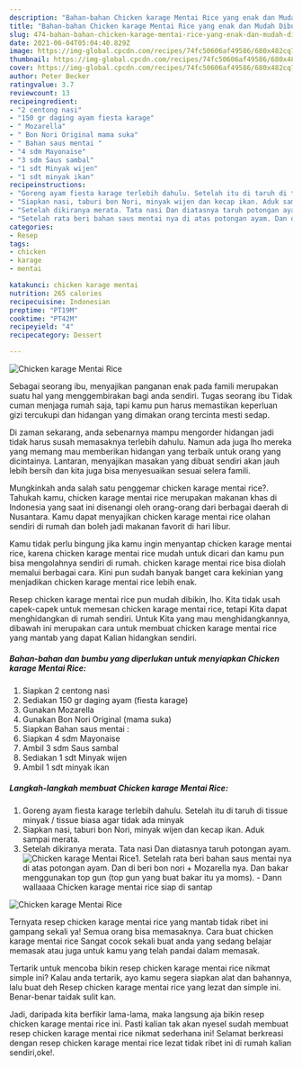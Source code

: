 ```yaml
---
description: "Bahan-bahan Chicken karage Mentai Rice yang enak dan Mudah Dibuat"
title: "Bahan-bahan Chicken karage Mentai Rice yang enak dan Mudah Dibuat"
slug: 474-bahan-bahan-chicken-karage-mentai-rice-yang-enak-dan-mudah-dibuat
date: 2021-06-04T05:04:40.829Z
image: https://img-global.cpcdn.com/recipes/74fc50606af49586/680x482cq70/chicken-karage-mentai-rice-foto-resep-utama.jpg
thumbnail: https://img-global.cpcdn.com/recipes/74fc50606af49586/680x482cq70/chicken-karage-mentai-rice-foto-resep-utama.jpg
cover: https://img-global.cpcdn.com/recipes/74fc50606af49586/680x482cq70/chicken-karage-mentai-rice-foto-resep-utama.jpg
author: Peter Becker
ratingvalue: 3.7
reviewcount: 13
recipeingredient:
- "2 centong nasi"
- "150 gr daging ayam fiesta karage"
- " Mozarella"
- " Bon Nori Original mama suka"
- " Bahan saus mentai "
- "4 sdm Mayonaise"
- "3 sdm Saus sambal"
- "1 sdt Minyak wijen"
- "1 sdt minyak ikan"
recipeinstructions:
- "Goreng ayam fiesta karage terlebih dahulu. Setelah itu di taruh di tissue minyak / tissue biasa agar tidak ada minyak"
- "Siapkan nasi, taburi bon Nori, minyak wijen dan kecap ikan. Aduk sampai merata."
- "Setelah dikiranya merata. Tata nasi Dan diatasnya taruh potongan ayam."
- "Setelah rata beri bahan saus mentai nya di atas potongan ayam. Dan di beri bon nori + Mozarella nya. Dan bakar menggunakan top gun (top gun yang buat bakar itu ya moms). Dann wallaaaa Chicken karage mentai rice siap di santap"
categories:
- Resep
tags:
- chicken
- karage
- mentai

katakunci: chicken karage mentai 
nutrition: 265 calories
recipecuisine: Indonesian
preptime: "PT19M"
cooktime: "PT42M"
recipeyield: "4"
recipecategory: Dessert

---
```



![Chicken karage Mentai Rice](https://img-global.cpcdn.com/recipes/74fc50606af49586/680x482cq70/chicken-karage-mentai-rice-foto-resep-utama.jpg)

Sebagai seorang ibu, menyajikan panganan enak pada famili merupakan suatu hal yang menggembirakan bagi anda sendiri. Tugas seorang ibu Tidak cuman menjaga rumah saja, tapi kamu pun harus memastikan keperluan gizi tercukupi dan hidangan yang dimakan orang tercinta mesti sedap.

Di zaman  sekarang, anda sebenarnya mampu mengorder hidangan jadi tidak harus susah memasaknya terlebih dahulu. Namun ada juga lho mereka yang memang mau memberikan hidangan yang terbaik untuk orang yang dicintainya. Lantaran, menyajikan masakan yang dibuat sendiri akan jauh lebih bersih dan kita juga bisa menyesuaikan sesuai selera famili. 



Mungkinkah anda salah satu penggemar chicken karage mentai rice?. Tahukah kamu, chicken karage mentai rice merupakan makanan khas di Indonesia yang saat ini disenangi oleh orang-orang dari berbagai daerah di Nusantara. Kamu dapat menyajikan chicken karage mentai rice olahan sendiri di rumah dan boleh jadi makanan favorit di hari libur.

Kamu tidak perlu bingung jika kamu ingin menyantap chicken karage mentai rice, karena chicken karage mentai rice mudah untuk dicari dan kamu pun bisa mengolahnya sendiri di rumah. chicken karage mentai rice bisa diolah memalui berbagai cara. Kini pun sudah banyak banget cara kekinian yang menjadikan chicken karage mentai rice lebih enak.

Resep chicken karage mentai rice pun mudah dibikin, lho. Kita tidak usah capek-capek untuk memesan chicken karage mentai rice, tetapi Kita dapat menghidangkan di rumah sendiri. Untuk Kita yang mau menghidangkannya, dibawah ini merupakan cara untuk membuat chicken karage mentai rice yang mantab yang dapat Kalian hidangkan sendiri.

<!--inarticleads1-->

##### Bahan-bahan dan bumbu yang diperlukan untuk menyiapkan Chicken karage Mentai Rice:

1. Siapkan 2 centong nasi
1. Sediakan 150 gr daging ayam (fiesta karage)
1. Gunakan  Mozarella
1. Gunakan  Bon Nori Original (mama suka)
1. Siapkan  Bahan saus mentai :
1. Siapkan 4 sdm Mayonaise
1. Ambil 3 sdm Saus sambal
1. Sediakan 1 sdt Minyak wijen
1. Ambil 1 sdt minyak ikan




<!--inarticleads2-->

##### Langkah-langkah membuat Chicken karage Mentai Rice:

1. Goreng ayam fiesta karage terlebih dahulu. Setelah itu di taruh di tissue minyak / tissue biasa agar tidak ada minyak
1. Siapkan nasi, taburi bon Nori, minyak wijen dan kecap ikan. Aduk sampai merata.
1. Setelah dikiranya merata. Tata nasi Dan diatasnya taruh potongan ayam.
<img src="//assets-global.cpcdn.com/assets/icons/button_play-2c75c40dde080a61004c1f40b05d8f140eaff45d7e9e6481dc71c63d2e7c4909.png" alt="Chicken karage Mentai Rice">1. Setelah rata beri bahan saus mentai nya di atas potongan ayam. Dan di beri bon nori + Mozarella nya. Dan bakar menggunakan top gun (top gun yang buat bakar itu ya moms). - Dann wallaaaa Chicken karage mentai rice siap di santap
<img src="//assets-global.cpcdn.com/assets/icons/button_play-2c75c40dde080a61004c1f40b05d8f140eaff45d7e9e6481dc71c63d2e7c4909.png" alt="Chicken karage Mentai Rice">



Ternyata resep chicken karage mentai rice yang mantab tidak ribet ini gampang sekali ya! Semua orang bisa memasaknya. Cara buat chicken karage mentai rice Sangat cocok sekali buat anda yang sedang belajar memasak atau juga untuk kamu yang telah pandai dalam memasak.

Tertarik untuk mencoba bikin resep chicken karage mentai rice nikmat simple ini? Kalau anda tertarik, ayo kamu segera siapkan alat dan bahannya, lalu buat deh Resep chicken karage mentai rice yang lezat dan simple ini. Benar-benar taidak sulit kan. 

Jadi, daripada kita berfikir lama-lama, maka langsung aja bikin resep chicken karage mentai rice ini. Pasti kalian tak akan nyesel sudah membuat resep chicken karage mentai rice nikmat sederhana ini! Selamat berkreasi dengan resep chicken karage mentai rice lezat tidak ribet ini di rumah kalian sendiri,oke!.


